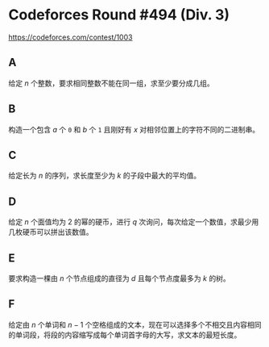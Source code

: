 # Codeforces Round #494 (Div. 3)

https://codeforces.com/contest/1003

## A
给定 $n$ 个整数，要求相同整数不能在同一组，求至少要分成几组。

## B
构造一个包含 $a$ 个 `0` 和 $b$ 个 `1` 且刚好有 $x$ 对相邻位置上的字符不同的二进制串。

## C
给定长为 $n$ 的序列，求长度至少为 $k$ 的子段中最大的平均值。

## D
给定 $n$ 个面值均为 $2$ 的幂的硬币，进行 $q$ 次询问，每次给定一个数值，求最少用几枚硬币可以拼出该数值。

## E
要求构造一棵由 $n$ 个节点组成的直径为 $d$ 且每个节点度最多为 $k$ 的树。

## F
给定由 $n$ 个单词和 $n - 1$ 个空格组成的文本，现在可以选择多个不相交且内容相同的单词段，将段的内容缩写成每个单词首字母的大写，求文本的最短长度。